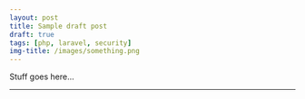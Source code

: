 ```yaml
---
layout: post
title: Sample draft post
draft: true
tags: [php, laravel, security]
img-title: /images/something.png
---
```


Stuff goes here...

---